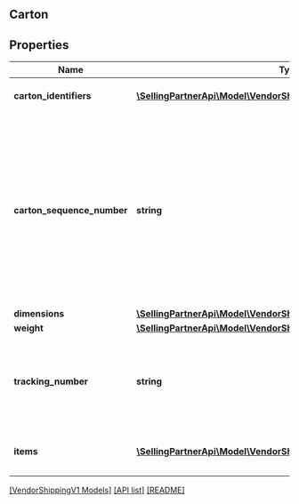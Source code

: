 ## Carton

## Properties

Name | Type | Description | Notes
------------ | ------------- | ------------- | -------------
**carton_identifiers** | [**\SellingPartnerApi\Model\VendorShippingV1\ContainerIdentification[]**](ContainerIdentification.md) | A list of carton identifiers. | [optional]
**carton_sequence_number** | **string** | Carton sequence number for the carton. The first carton will be 001, the second 002, and so on. This number is used as a reference to refer to this carton from the pallet level. |
**dimensions** | [**\SellingPartnerApi\Model\VendorShippingV1\Dimensions**](Dimensions.md) |  | [optional]
**weight** | [**\SellingPartnerApi\Model\VendorShippingV1\Weight**](Weight.md) |  | [optional]
**tracking_number** | **string** | This is required to be provided for every carton in the small parcel shipments. | [optional]
**items** | [**\SellingPartnerApi\Model\VendorShippingV1\ContainerItem[]**](ContainerItem.md) | A list of container item details. |

[[VendorShippingV1 Models]](../) [[API list]](../../Api) [[README]](../../../README.md)
